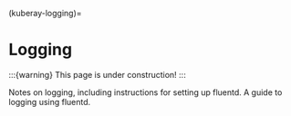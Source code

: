 (kuberay-logging)=

# Logging

:::{warning}
This page is under construction!
:::

Notes on logging, including instructions for setting up fluentd.
A guide to logging using fluentd.
